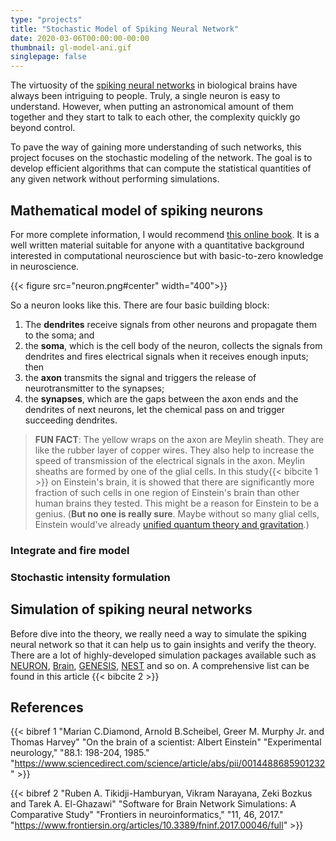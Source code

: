 ```yaml
---
type: "projects"
title: "Stochastic Model of Spiking Neural Network"
date: 2020-03-06T00:00:00-00:00
thumbnail: gl-model-ani.gif
singlepage: false
---
```


The virtuosity of the [spiking neural networks](https://en.wikipedia.org/wiki/Spiking_neural_network) in biological brains have always been intriguing to people. Truly, a single neuron is easy to understand. However, when putting an astronomical amount of them together and they start to talk to each other, the complexity quickly go beyond control.

To pave the way of gaining more understanding of such networks, this project focuses on the stochastic modeling of the network. The goal is to develop efficient algorithms that can compute the statistical quantities of any given network without performing simulations.

<!--more--> 

## Mathematical model of spiking neurons
For more complete information, I would recommend [this online book](https://neuronaldynamics.epfl.ch/online/index.html). It is a well written material suitable for anyone with a quantitative background interested in computational neuroscience but with basic-to-zero knowledge in neuroscience.

{{< figure src="neuron.png#center" width="400">}}

So a neuron looks like this. There are four basic building block: 

1. The **dendrites** receive signals from other neurons and propagate them to the soma; and
2. the **soma**, which is the cell body of the neuron, collects the signals from dendrites and fires electrical signals when it receives enough inputs; then
3. the **axon** transmits the signal and triggers the release of neurotransmitter to the synapses;
4. the **synapses**, which are the gaps between the axon ends and the dendrites of next neurons, let the chemical pass on and trigger succeeding dendrites.

> **FUN FACT**: The yellow wraps on the axon are Meylin sheath. They are like the rubber layer of copper wires. They also help to increase the speed of transmission of the electrical signals in the axon. Meylin sheaths are formed by one of the glial cells. In this study{{< bibcite 1 >}} on Einstein's brain, it is showed that there are significantly more fraction of such cells in one region of Einstein's brain than other human brains they tested. This might be a reason for Einstein to be a genius. (**But no one is really sure**. Maybe without so many glial cells, Einstein would've already [unified quantum theory and gravitation](https://www.livescience.com/58861-unified-field-theory.html).)


### Integrate and fire model



### Stochastic intensity formulation




## Simulation of spiking neural networks
Before dive into the theory, we really need a way to simulate the spiking neural network so that it can help us to gain insights and verify the theory. There are a lot of highly-developed simulation packages available such as [NEURON](https://neuron.yale.edu/neuron/), [Brain](https://briansimulator.org/), [GENESIS](http://genesis-sim.org/), [NEST](https://www.nest-simulator.org/) and so on. A comprehensive list can be found in this article {{< bibcite 2 >}} 




## References

{{< bibref 1 "Marian C.Diamond, Arnold B.Scheibel, Greer M. Murphy Jr. and Thomas Harvey" "On the brain of a scientist: Albert Einstein" "Experimental neurology," "88.1: 198-204, 1985." "https://www.sciencedirect.com/science/article/abs/pii/0014488685901232" >}}

{{< bibref 2 "Ruben A. Tikidji-Hamburyan, Vikram Narayana, Zeki Bozkus and Tarek A. El-Ghazawi" "Software for Brain Network Simulations: A Comparative Study" "Frontiers in neuroinformatics," "11, 46, 2017." "https://www.frontiersin.org/articles/10.3389/fninf.2017.00046/full" >}}
